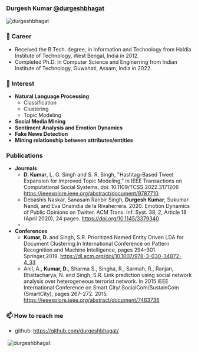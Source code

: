 ### Durgesh Kumar [@durgeshbhagat](https://github.com/durgeshbhagat/)
<p align="left"> <img src="https://komarev.com/ghpvc/?username=hoya012" alt="durgeshbhagat" /> </p>

### 🔭 Career
- Received the B.Tech. degree, in Information and Technology from Haldia Institute of Technology, West Bengal, India in 2012.
- Completed Ph.D. in Computer Science and Enginerring from Indian Institute of Technology, Guwahati, Assam, India in 2022.

### 🌱 Interest
- **Natural Language Processing**
    - Classification
    - Clustering
    - Topic Modeling
- **Social Media Mining**
- **Sentiment Analysis and Emotion Dynamics**
- **Fake News Detection**
- **Mining relationship between attributes/entities**

###  Publications
- **Journals**
    - **D. Kumar**, L. G. Singh and S. R. Singh, "Hashtag-Based Tweet Expansion for Improved Topic Modeling," in IEEE Transactions on Computational Social Systems, doi: 10.1109/TCSS.2022.3171206 https://ieeexplore.ieee.org/abstract/document/9787710.
    - Debashis Naskar, Sanasam Ranbir Singh, **Durgesh Kumar**, Sukumar Nandi, and Eva Onaindia de la Rivaherrera. 2020. Emotion Dynamics of Public Opinions on Twitter. ACM Trans. Inf. Syst. 38, 2, Article 18 (April 2020), 24 pages. https://doi.org/10.1145/3379340
    -
- **Conferences**
    - **Kumar, D.** and Singh, S.R. Prioritized Named Entity Driven LDA for Document Clustering.In International Conference on
Pattern Recognition and Machine Intelligence, pages 294–301. Springer,2019. https://dl.acm.org/doi/10.1007/978-3-030-34872-4_33 
    - Anil, A., **Kumar, D.**, Sharma S., Singha, R., Sarmah, R., Ranjan, Bhattacharya, N. and Singh, S.R. Link prediction using
social network analysis over heterogeneous terrorist network. In 2015 IEEE International Conference on Smart City/
SocialCom/SustainCom (SmartCity), pages 267–272. 2015. https://ieeexplore.ieee.org/abstract/document/7463736
    

### 📫 How to reach me
- github: https://github.com/durgeshbhagat/

<p>&nbsp;<img align="center" src="https://github-readme-stats.vercel.app/api?username=durgeshbhagat&show_icons=true" alt="durgeshbhagat" /></p>



<!--
### Hi there 👋

**durgeshbhagat/durgeshbhagat** is a ✨ _special_ ✨ repository because its `README.md` (this file) appears on your GitHub profile.

Here are some ideas to get you started:

- 🔭 I’m currently working on ...
- 🌱 I’m currently learning ...
- 👯 I’m looking to collaborate on ...
- 🤔 I’m looking for help with ...
- 💬 Ask me about ...
- 📫 How to reach me: ...
- 😄 Pronouns: ...
- ⚡ Fun fact: ...
-->

